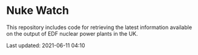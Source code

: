 # Nuke Watch

This repository includes code for retrieving the latest information available on the output of EDF nuclear power plants in the UK.

Last updated: 2021-06-11 04:10